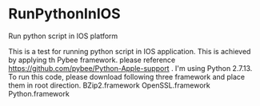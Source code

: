 # RunPythonInIOS
Run python script in IOS platform

This is a test for running python script in IOS application. This is achieved by applying th Pybee framework. please reference https://github.com/pybee/Python-Apple-support . I'm using Python 2.7.13.
To run this code, please download following three framework and place them in root direction.
BZip2.framework
OpenSSL.framework
Python.framework
